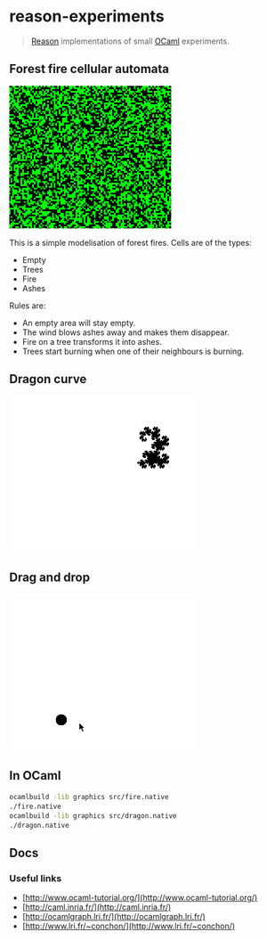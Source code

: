 # reason-experiments

> [Reason](https://facebook.github.io/reason/) implementations of small [OCaml](https://ocaml.org) experiments.

## Forest fire cellular automata

![GIF of the forest fire in X11](docs/ocaml-fire.gif)

This is a simple modelisation of forest fires. Cells are of the types:

- Empty
- Trees
- Fire
- Ashes

Rules are:

- An empty area will stay empty.
- The wind blows ashes away and makes them disappear.
- Fire on a tree transforms it into ashes.
- Trees start burning when one of their neighbours is burning.

## Dragon curve

![GIF of the dragon curve in X11](docs/ocaml-dragon.gif)

## Drag and drop

![GIF of the drag and drop in X11](docs/ocaml-dragndrop.gif)

## In OCaml


```sh
ocamlbuild -lib graphics src/fire.native
./fire.native
ocamlbuild -lib graphics src/dragon.native
./dragon.native
```

## Docs

### Useful links

- [http://www.ocaml-tutorial.org/](http://www.ocaml-tutorial.org/)
- [http://caml.inria.fr/](http://caml.inria.fr/)
- [http://ocamlgraph.lri.fr/](http://ocamlgraph.lri.fr/)
- [http://www.lri.fr/~conchon/](http://www.lri.fr/~conchon/)
